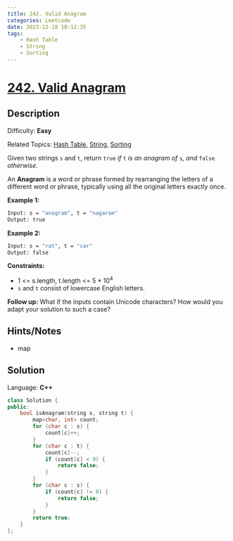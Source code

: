 ```yaml
---
title: 242. Valid Anagram
categories: Leetcode
date: 2023-12-18 18:12:35
tags:
    - Hash Table
    - String
    - Sorting
---
```


# [242\. Valid Anagram](https://leetcode.com/problems/valid-anagram/)

## Description

Difficulty: **Easy**

Related Topics: [Hash Table](https://leetcode.com/tag/https://leetcode.com/tag/hash-table//), [String](https://leetcode.com/tag/https://leetcode.com/tag/string//), [Sorting](https://leetcode.com/tag/https://leetcode.com/tag/sorting//)

Given two strings `s` and `t`, return `true` _if_ `t` _is an anagram of_ `s`_, and_ `false` _otherwise_.

An **Anagram** is a word or phrase formed by rearranging the letters of a different word or phrase, typically using all the original letters exactly once.

**Example 1:**

```bash
Input: s = "anagram", t = "nagaram"
Output: true
```

**Example 2:**

```bash
Input: s = "rat", t = "car"
Output: false
```

**Constraints:**

* 1 <= s.length, t.length <= 5 * 10<sup>4</sup>
* `s` and `t` consist of lowercase English letters.

**Follow up:** What if the inputs contain Unicode characters? How would you adapt your solution to such a case?

## Hints/Notes

* map

## Solution

Language: **C++**

```C++
class Solution {
public:
    bool isAnagram(string s, string t) {
        map<char, int> count;
        for (char c : s) {
            count[c]++;
        }
        for (char c : t) {
            count[c]--;
            if (count[c] < 0) {
                return false;
            }
        }
        for (char c : s) {
            if (count[c] != 0) {
                return false;
            }
        }
        return true;
    }
};
```
